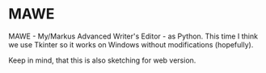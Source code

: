 MAWE
====

MAWE - My/Markus Advanced Writer's Editor - as Python. This time I think
we use Tkinter so it works on Windows without modifications (hopefully).

Keep in mind, that this is also sketching for web version.

